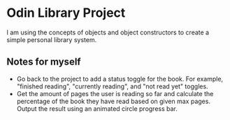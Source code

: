 # Odin Library Project

I am using the concepts of objects and object constructors to create a simple personal library system.

## Notes for myself

- Go back to the project to add a status toggle for the book. For example, "finished reading", "currently reading", and "not read yet" toggles.
- Get the amount of pages the user is reading so far and calculate the percentage of the book they have read based on given max pages. Output the result using an animated circle progress bar.
